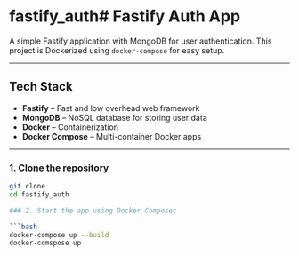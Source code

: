 # fastify_auth# Fastify Auth App

A simple Fastify application with MongoDB for user authentication. This project is Dockerized using `docker-compose` for easy setup.

---

##  Tech Stack

- **Fastify** – Fast and low overhead web framework
- **MongoDB** – NoSQL database for storing user data
- **Docker** – Containerization
- **Docker Compose** – Multi-container Docker apps

---

### 1. Clone the repository

```bash
git clone 
cd fastify_auth

### 2. Start the app using Docker Composec

```bash
docker-compose up --build
docker-comspose up




